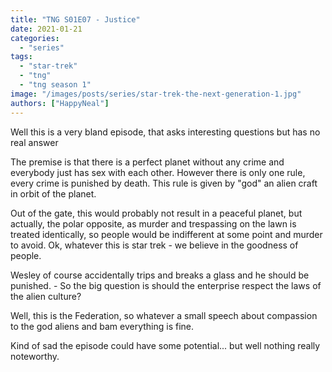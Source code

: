 ```yaml
---
title: "TNG S01E07 - Justice"
date: 2021-01-21
categories: 
  - "series"
tags: 
  - "star-trek"
  - "tng"
  - "tng season 1"
image: "/images/posts/series/star-trek-the-next-generation-1.jpg"
authors: ["HappyNeal"]
---
```


Well this is a very bland episode, that asks interesting questions but has no real answer

The premise is that there is a perfect planet without any crime and everybody just has sex with each other. However there is only one rule, every crime is punished by death. This rule is given by "god" an alien craft in orbit of the planet.

Out of the gate, this would probably not result in a peaceful planet, but actually, the polar opposite, as murder and trespassing on the lawn is treated identically, so people would be indifferent at some point and murder to avoid. Ok, whatever this is star trek - we believe in the goodness of people.

Wesley of course accidentally trips and breaks a glass and he should be punished. - So the big question is should the enterprise respect the laws of the alien culture?

Well, this is the Federation, so whatever a small speech about compassion to the god aliens and bam everything is fine.

Kind of sad the episode could have some potential... but well nothing really noteworthy.
